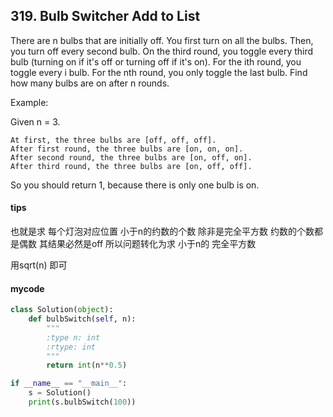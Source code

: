 ## 319. Bulb Switcher Add to List

There are n bulbs that are initially off. You first turn on all the bulbs. Then, you turn off every second bulb. On the third round, you toggle every third bulb (turning on if it's off or turning off if it's on). For the ith round, you toggle every i bulb. For the nth round, you only toggle the last bulb. Find how many bulbs are on after n rounds.

Example:

Given n = 3. 

```
At first, the three bulbs are [off, off, off].
After first round, the three bulbs are [on, on, on].
After second round, the three bulbs are [on, off, on].
After third round, the three bulbs are [on, off, off].
```

So you should return 1, because there is only one bulb is on.
#### tips
也就是求 每个灯泡对应位置 小于n的约数的个数
除非是完全平方数 约数的个数都是偶数 其结果必然是off 所以问题转化为求 小于n的 完全平方数

用sqrt(n) 即可
#### mycode

```Python
class Solution(object):
    def bulbSwitch(self, n):
        """
        :type n: int
        :rtype: int
        """
        return int(n**0.5)

if __name__ == "__main__":
    s = Solution()
    print(s.bulbSwitch(100))
```
